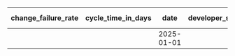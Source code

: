 | change_failure_rate | cycle_time_in_days |     date     | developer_satisfaction_agree_count | developer_satisfaction_disagree_count | developer_satisfaction_neutral_count | Flow Efficiency | lead_time_in_days | prod_deployments_failed_count | prod_deployments_success_count | through_put | time_to_restore_in_hours | total_developer_satisfaction | total_incidents_resolved |   team_lead   |
|---------------------|--------------------|--------------|-------------------------------------|----------------------------------------|----------------------------------------|------------------|--------------------|-------------------------------|-------------------------------|--------------|----------------------------|------------------------------|---------------------------|----------------|
|                     |                    | 2025-01-01   |                                     |                                        |                                        | -0.03            | 53.73014724313026  |                               | 1.0                           | 1.0          |                            | 2                            |                           | michaeljohnson |
